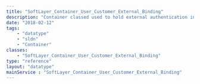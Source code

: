 ```yaml
---
title: "SoftLayer_Container_User_Customer_External_Binding"
description: "Container classed used to hold external authentication information "
date: "2018-02-12"
tags:
    - "datatype"
    - "sldn"
    - "Container"
classes:
    - "SoftLayer_Container_User_Customer_External_Binding"
type: "reference"
layout: "datatype"
mainService : "SoftLayer_Container_User_Customer_External_Binding"
---
```

